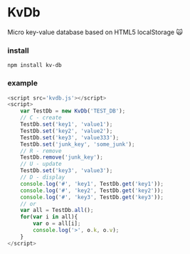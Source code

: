 # KvDb
Micro key-value database based on HTML5 localStorage :scream_cat:

### install
```npm install kv-db```

### example
```javascript
<script src='kvdb.js'></script>
<script>
    var TestDb = new KvDb('TEST_DB');
    // C - create
    TestDb.set('key1', 'value1');
    TestDb.set('key2', 'value2');
    TestDb.set('key3', 'value333');
    TestDb.set('junk_key', 'some_junk');
    // R - remove
    TestDb.remove('junk_key');
    // U - update
    TestDb.set('key3', 'value3');
    // D - display
    console.log('#', 'key1', TestDb.get('key1'));
    console.log('#', 'key2', TestDb.get('key2'));
    console.log('#', 'key3', TestDb.get('key3'));
    // or
    var all = TestDb.all();
    for(var i in all){
        var o = all[i];
        console.log('>', o.k, o.v);
    }
</script>
```
